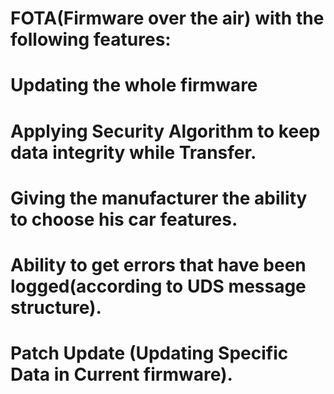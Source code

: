 # FOTA(Firmware over the air) with the following features:

# Updating the whole firmware
# Applying Security Algorithm to keep data integrity while Transfer.
# Giving the manufacturer the ability to choose his car features.
# Ability to get errors that have been logged(according to UDS message structure).
# Patch Update (Updating Specific Data in Current firmware).
